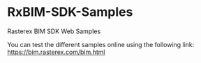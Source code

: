 # RxBIM-SDK-Samples
Rasterex BIM SDK Web Samples


You can test the different samples online using the following link:<br>
https://bim.rasterex.com/bim.html
